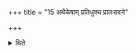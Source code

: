 +++
title = "15 अथैकेषाम् प्रतिधुक्च प्रातःसवने"

+++

<details><summary>थिते</summary>

अथैकेषाम् । प्रतिधुक्च प्रातःसवने पूतीकाश्च । शृतं च माध्यन्दिने सवने पूतीकाश्च । दधि च तृतीयसवने पूतीकाश्चेति १५
</details>
